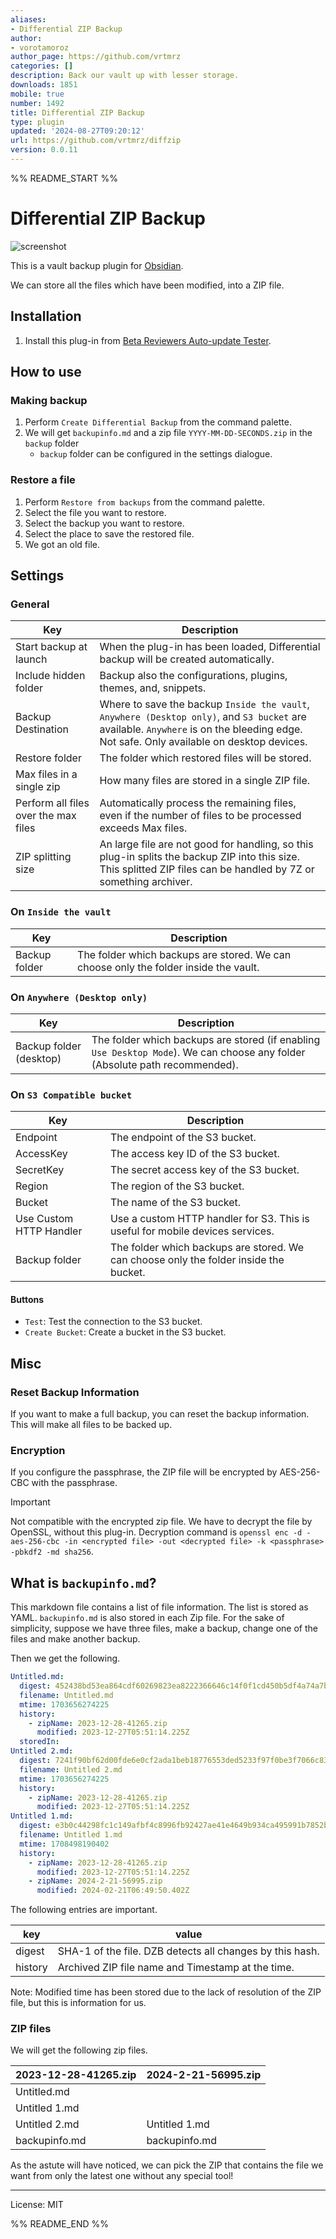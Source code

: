 ```yaml
---
aliases:
- Differential ZIP Backup
author:
- vorotamoroz
author_page: https://github.com/vrtmrz
categories: []
description: Back our vault up with lesser storage.
downloads: 1851
mobile: true
number: 1492
title: Differential ZIP Backup
type: plugin
updated: '2024-08-27T09:20:12'
url: https://github.com/vrtmrz/diffzip
version: 0.0.11
---
```


%% README_START %%

# Differential ZIP Backup

![screenshot](https://github.com/vrtmrz/diffzip/assets/45774780/19ac3972-70e1-462b-b26f-28e7c0f69655)

This is a vault backup plugin for [Obsidian](https://obsidian.md).

We can store all the files which have been modified, into a ZIP file.

## Installation

1. Install this plug-in from [Beta Reviewers Auto-update Tester](https://github.com/TfTHacker/obsidian42-brat).

## How to use

### Making backup
1. Perform `Create Differential Backup` from the command palette.
2. We will get `backupinfo.md` and a zip file `YYYY-MM-DD-SECONDS.zip` in the `backup` folder
   - `backup` folder can be configured in the settings dialogue.

### Restore a file
1. Perform `Restore from backups` from the command palette.
2. Select the file you want to restore.
3. Select the backup you want to restore.
4. Select the place to save the restored file.
5. We got an old file.

## Settings


### General

| Key                                  | Description                                                                                                                                                                             |
| ------------------------------------ | --------------------------------------------------------------------------------------------------------------------------------------------------------------------------------------- |
| Start backup at launch               | When the plug-in has been loaded, Differential backup will be created automatically.                                                                                                    |
| Include hidden folder                | Backup also the configurations, plugins, themes, and, snippets.                                                                                                                         |
| Backup Destination                   | Where to save the backup `Inside the vault`, `Anywhere (Desktop only)`, and `S3 bucket` are available. `Anywhere` is on the bleeding edge. Not safe. Only available on desktop devices. |
| Restore folder                       | The folder which restored files will be stored.                                                                                                                                         |
| Max files in a single zip            | How many files are stored in a single ZIP file.                                                                                                                                         |
| Perform all files over the max files | Automatically process the remaining files, even if the number of files to be processed exceeds Max files.                                                                               |
| ZIP splitting size                   | An large file are not good for handling, so this plug-in splits the backup ZIP into this size. This splitted ZIP files can be handled by 7Z or something archiver.                      |


### On `Inside the vault`

| Key           | Description                                                                          |
| ------------- | ------------------------------------------------------------------------------------ |
| Backup folder | The folder which backups are stored. We can choose only the folder inside the vault. |

### On `Anywhere (Desktop only)`

| Key                     | Description                                                                                                                 |
| ----------------------- | --------------------------------------------------------------------------------------------------------------------------- |
| Backup folder (desktop) | The folder which backups are stored (if enabling `Use Desktop Mode`). We can choose any folder (Absolute path recommended). |


### On `S3 Compatible bucket`
| Key                     | Description                                                                           |
| ----------------------- | ------------------------------------------------------------------------------------- |
| Endpoint                | The endpoint of the S3 bucket.                                                        |
| AccessKey               | The access key ID of the S3 bucket.                                                   |
| SecretKey               | The secret access key of the S3 bucket.                                               |
| Region                  | The region of the S3 bucket.                                                          |
| Bucket                  | The name of the S3 bucket.                                                            |
| Use Custom HTTP Handler | Use a custom HTTP handler for S3. This is useful for mobile devices services.         |
| Backup folder           | The folder which backups are stored. We can choose only the folder inside the bucket. |

#### Buttons 
- `Test`: Test the connection to the S3 bucket.
- `Create Bucket`: Create a bucket in the S3 bucket.


## Misc

### Reset Backup Information
If you want to make a full backup, you can reset the backup information. This will make all files to be backed up.

### Encryption
If you configure the passphrase, the ZIP file will be encrypted by AES-256-CBC with the passphrase.

>[!IMPORTANT]
> Not compatible with the encrypted zip file. We have to decrypt the file by OpenSSL, without this plug-in.
> Decryption command is `openssl enc -d -aes-256-cbc -in <encrypted file> -out <decrypted file> -k <passphrase> -pbkdf2 -md sha256`.




## What is `backupinfo.md`?

This markdown file contains a list of file information. The list is stored as YAML. `backupinfo.md` is also stored in each Zip file.
For the sake of simplicity, suppose we have three files, make a backup, change one of the files and make another backup.

Then we get the following.

```yaml
Untitled.md:
  digest: 452438bd53ea864cdf60269823ea8222366646c14f0f1cd450b5df4a74a7b19b
  filename: Untitled.md
  mtime: 1703656274225
  history:
    - zipName: 2023-12-28-41265.zip
      modified: 2023-12-27T05:51:14.225Z
  storedIn: 
Untitled 2.md:
  digest: 7241f90bf62d00fde6e0cf2ada1beb18776553ded5233f97f0be3f7066c83530
  filename: Untitled 2.md
  mtime: 1703656274225
  history:
    - zipName: 2023-12-28-41265.zip
      modified: 2023-12-27T05:51:14.225Z
Untitled 1.md:
  digest: e3b0c44298fc1c149afbf4c8996fb92427ae41e4649b934ca495991b7852b855
  filename: Untitled 1.md
  mtime: 1708498190402
  history:
    - zipName: 2023-12-28-41265.zip
      modified: 2023-12-27T05:51:14.225Z
    - zipName: 2024-2-21-56995.zip
      modified: 2024-02-21T06:49:50.402Z
```

The following entries are important.

| key     | value                                                    |
| ------- | -------------------------------------------------------- |
| digest  | SHA-1 of the file. DZB detects all changes by this hash. |
| history | Archived ZIP file name and Timestamp at the time.        |

Note: Modified time has been stored due to the lack of resolution of the ZIP file, but this is information for us.

### ZIP files
We will get the following zip files.

| 2023-12-28-41265.zip | 2024-2-21-56995.zip |
| -------------------- | ------------------- |
| Untitled.md          |                     |
| Untitled 1.md        |                     |
| Untitled 2.md        | Untitled 1.md       |
| backupinfo.md        | backupinfo.md       |

As the astute will have noticed, we can pick the ZIP that contains the file we want from only the latest one without any special tool!

---
License: MIT


%% README_END %%